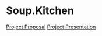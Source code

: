 # Soup.Kitchen

[Project Proposal](https://docs.google.com/document/d/1GFyumYfSh6_PmsYDiadnkwjxwTxiVMCZ4OgamtXDXys)
[Project Presentation](https://docs.google.com/presentation/d/14p7FjwGW-1xHri0pMFu0CKctm71vOEfDZP2Pd0x7vVc)
